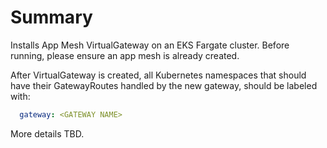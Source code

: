 # Summary

Installs App Mesh VirtualGateway on an EKS Fargate cluster. Before running, please ensure an app mesh is already created.

After VirtualGateway is created, all Kubernetes namespaces that should have their GatewayRoutes handled by the new gateway, should be labeled with:
```yaml
  gateway: <GATEWAY NAME>
```

More details TBD.